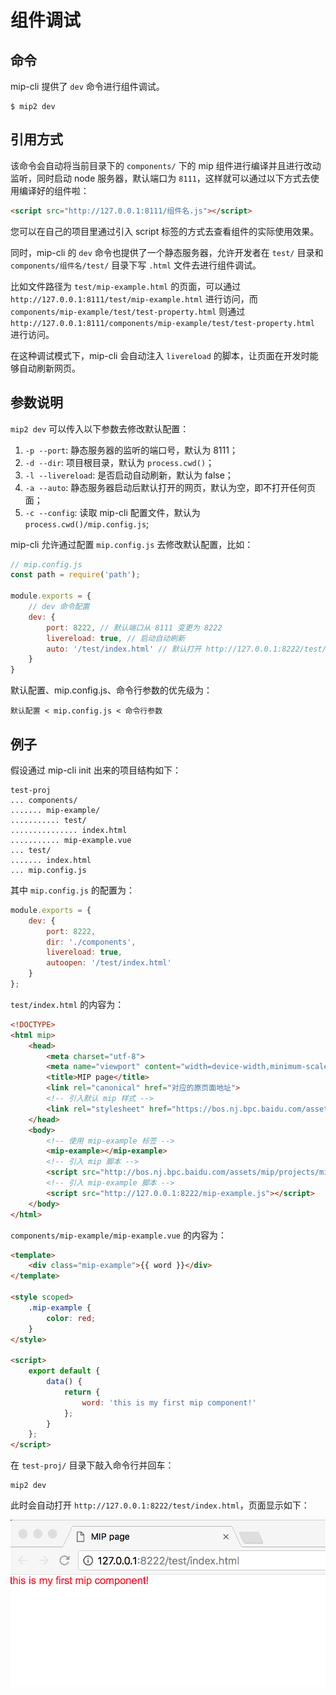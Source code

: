 # 组件调试

## 命令

mip-cli 提供了 `dev` 命令进行组件调试。

```shell
$ mip2 dev
```

## 引用方式

该命令会自动将当前目录下的 `components/` 下的 mip 组件进行编译并且进行改动监听，同时启动 node 服务器，默认端口为 `8111`，这样就可以通过以下方式去使用编译好的组件啦：

```html
<script src="http://127.0.0.1:8111/组件名.js"></script>
```

您可以在自己的项目里通过引入 script 标签的方式去查看组件的实际使用效果。

同时，mip-cli 的 `dev` 命令也提供了一个静态服务器，允许开发者在 `test/` 目录和 `components/组件名/test/` 目录下写 `.html` 文件去进行组件调试。

比如文件路径为 `test/mip-example.html` 的页面，可以通过 `http://127.0.0.1:8111/test/mip-example.html` 进行访问，而 `components/mip-example/test/test-property.html` 则通过 `http://127.0.0.1:8111/components/mip-example/test/test-property.html` 进行访问。

在这种调试模式下，mip-cli 会自动注入 `livereload` 的脚本，让页面在开发时能够自动刷新网页。

## 参数说明

`mip2 dev` 可以传入以下参数去修改默认配置：

1. `-p --port`: 静态服务器的监听的端口号，默认为 8111；
2. `-d --dir`: 项目根目录，默认为 `process.cwd()`；
3. `-l --livereload`: 是否启动自动刷新，默认为 false；
4. `-a --auto`: 静态服务器启动后默认打开的网页，默认为空，即不打开任何页面；
5. `-c --config`: 读取 mip-cli 配置文件，默认为 `process.cwd()/mip.config.js`;

mip-cli 允许通过配置 `mip.config.js` 去修改默认配置，比如：

```javascript
// mip.config.js
const path = require('path');

module.exports = {
    // dev 命令配置
    dev: {
        port: 8222, // 默认端口从 8111 变更为 8222
        livereload: true, // 启动自动刷新
        auto: '/test/index.html' // 默认打开 http://127.0.0.1:8222/test/index.html
    }
}
```


默认配置、mip.config.js、命令行参数的优先级为：
```
默认配置 < mip.config.js < 命令行参数
```

## 例子

假设通过 mip-cli init 出来的项目结构如下：

```
test-proj
... components/
....... mip-example/
........... test/
............... index.html
........... mip-example.vue
... test/
....... index.html
... mip.config.js
```

其中 `mip.config.js` 的配置为：

```javascript
module.exports = {
    dev: {
        port: 8222,
        dir: './components',
        livereload: true,
        autoopen: '/test/index.html'
    }
};
```

`test/index.html` 的内容为：

```html
<!DOCTYPE>
<html mip>
    <head>
        <meta charset="utf-8">
        <meta name="viewport" content="width=device-width,minimum-scale=1,initial-scale=1">
        <title>MIP page</title>
        <link rel="canonical" href="对应的原页面地址">
        <!-- 引入默认 mip 样式 -->
        <link rel="stylesheet" href="https://bos.nj.bpc.baidu.com/assets/mip/projects/mip.css">
    </head>
    <body>
        <!-- 使用 mip-example 标签 -->
        <mip-example></mip-example>
        <!-- 引入 mip 脚本 -->
        <script src="http://bos.nj.bpc.baidu.com/assets/mip/projects/mip.js"></script>
        <!-- 引入 mip-example 脚本 -->
        <script src="http://127.0.0.1:8222/mip-example.js"></script>
    </body>
</html>
```

`components/mip-example/mip-example.vue` 的内容为：

```html
<template>
    <div class="mip-example">{{ word }}</div>
</template>

<style scoped>
    .mip-example {
        color: red;
    }
</style>

<script>
    export default {
        data() {
            return {
                word: 'this is my first mip component!'
            };
        }
    };
</script>

```

在 `test-proj/` 目录下敲入命令行并回车：

```shell
mip2 dev
```

此时会自动打开 `http://127.0.0.1:8222/test/index.html`，页面显示如下：

![mip-example.jpg](./assets/mip-example.jpg)

